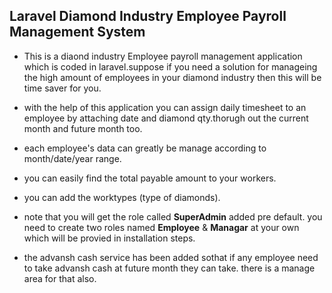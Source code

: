 ## Laravel Diamond Industry Employee Payroll Management System
 
- This is a diaond industry Employee payroll management application which is coded in laravel.suppose if you need a solution for manageing the high amount of employees in your diamond industry then this will be time saver for you.

- with the help of this application you can assign daily timesheet to an employee by attaching date and diamond qty.thorugh out the current month and future month too.

- each employee's data can greatly be manage according to month/date/year range.

- you can easily find the total payable amount to your workers.

- you can add the worktypes (type of diamonds).

- note that you will get the role called **SuperAdmin** added pre default. you need to create two roles named **Employee** &  **Managar** at your own which will be provied in installation steps.

- the advansh cash service has been added sothat if any employee need to take advansh cash at future month they can take. there is a manage area for that also.

 
